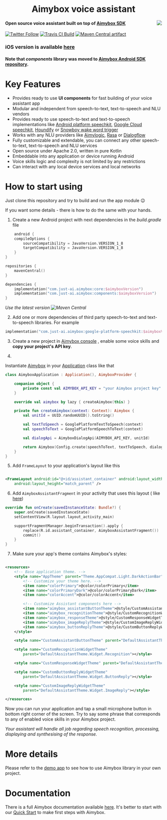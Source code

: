 <h1 align="center">Aimybox voice assistant</h1>
<a href="https://aimybox.com"><img src="https://i.imgur.com/qyCxMmO.gif" align="right"></a>

<h4>Open source voice assistant built on top
of <a href="https://github.com/just-ai/aimybox-android-sdk">Aimybox SDK</a></h4>

<p>
    <a href="https://twitter.com/intent/follow?screen_name=aimybox"><img alt="Twitter Follow" src="https://img.shields.io/twitter/follow/aimybox.svg?label=Follow%20on%20Twitter&style=popout"></a>
    <a href="https://travis-ci.com/just-ai/aimybox-android-assistant"><img alt="Travis CI Build" src="https://api.travis-ci.org/just-ai/aimybox-android-assistant.svg?branch=master"></a>
    <a href="https://search.maven.org/search?q=com.just-ai.aimybox"><img alt="Maven Central artifact" src="https://img.shields.io/maven-central/v/com.just-ai.aimybox/core?label=Download"></a>

### iOS version is available [here](https://github.com/just-ai/aimybox-ios-assistant)

#### Note that _components_ library was moved to [Aimybox Android SDK repository](https://github.com/just-ai/aimybox-android-sdk/tree/master/components).

# Key Features

* Provides ready to use **UI components** for fast building of your voice assistant app
* Modular and independent from speech-to-text, text-to-speech and NLU vendors
* Provides ready to use speech-to-text and text-to-speech implementations
  like [Android platform speechkit](https://github.com/just-ai/aimybox-android-sdk/tree/master/google-platform-speechkit),
  [Google Cloud speechkit](https://github.com/just-ai/aimybox-android-sdk/tree/master/google-cloud-speechkit),
  [Houndify](https://github.com/just-ai/aimybox-android-sdk/tree/master/houndify-speechkit)
  or [Snowboy wake word trigger](https://github.com/just-ai/aimybox-android-sdk/tree/master/snowboy-speechkit)
* Works with any NLU providers
  like [Aimylogic](https://help.aimybox.com/en/article/aimylogic-webhook-5quhb1/),
  [Rasa](https://github.com/just-ai/aimybox-android-sdk/tree/master/rasa-api)
  or [Dialogflow](https://help.aimybox.com/en/article/dialogflow-agent-cqdvjn/)
* Fully customizable and extendable, you can connect any other speech-to-text, text-to-speech and
  NLU services
* Open source under Apache 2.0, written in pure Kotlin
* Embeddable into any application or device running Android
* Voice skills logic and complexity is not limited by any restrictions
* Can interact with any local device services and local networks

# How to start using

Just clone this repository and try to build and run the app module 😉

If you want some details - there is how to do the same with your hands.

1. Create a new Android project with next dependencies in the _build.gradle_ file

```kotlin
    android {
    compileOptions {
        sourceCompatibility = JavaVersion.VERSION_1_8
        targetCompatibility = JavaVersion.VERSION_1_8
    }
}

repositories {
    mavenCentral()
}

dependencies {
    implementation("com.just-ai.aimybox:core:$aimyboxVersion")
    implementation("com.just-ai.aimybox:components:$aimyboxVersion")
}
```

_Use the latest version 
![Maven Central](https://img.shields.io/maven-central/v/com.just-ai.aimybox/core?color=000000&label=%20&style=flat-square)_

2. Add one or more dependencies of third party speech-to-text and text-to-speech libraries. For
   example

```kotlin
implementation("com.just-ai.aimybox:google-platform-speechkit:$aimyboxVersion")
```

3. Create a new project
   in [Aimybox console](https://help.aimybox.com/en/article/introduction-to-aimybox-web-console-n49kfr/)
   , enable some voice skills and **copy your project's API key**.

4.
Instantiate [Aimybox](https://github.com/just-ai/aimybox-android-sdk/blob/master/core/src/main/java/com/justai/aimybox/Aimybox.kt)
in
your [Application](https://github.com/just-ai/aimybox-android-assistant/blob/master/app/src/main/java/com/justai/aimybox/assistant/AimyboxApplication.kt)
class like that

```kotlin
class AimyboxApplication : Application(), AimyboxProvider {

    companion object {
        private const val AIMYBOX_API_KEY = "your Aimybox project key"
    }

    override val aimybox by lazy { createAimybox(this) }

    private fun createAimybox(context: Context): Aimybox {
        val unitId = UUID.randomUUID().toString()

        val textToSpeech = GooglePlatformTextToSpeech(context)
        val speechToText = GooglePlatformSpeechToText(context)

        val dialogApi = AimyboxDialogApi(AIMYBOX_API_KEY, unitId)

        return Aimybox(Config.create(speechToText, textToSpeech, dialogApi))
    }
}
```

5. Add `FrameLayout` to your application's layout like this

```xml

<FrameLayout android:id="@+id/assistant_container" android:layout_width="match_parent"
    android:layout_height="match_parent" />
```

6. Add `AimyboxAssistantFragment` in your activity that uses this layout (
   like [here](https://github.com/just-ai/aimybox-android-assistant/blob/master/app/src/main/java/com/justai/aimybox/assistant/MainActivity.kt))

```kotlin
override fun onCreate(savedInstanceState: Bundle?) {
    super.onCreate(savedInstanceState)
    setContentView(R.layout.layout_activity_main)

    supportFragmentManager.beginTransaction().apply {
        replace(R.id.assistant_container, AimyboxAssistantFragment())
        commit()
    }
}
```

7. Make sure your app's theme contains Aimybox's styles:

```xml

<resources>
    <!-- Base application theme. -->
    <style name="AppTheme" parent="Theme.AppCompat.Light.DarkActionBar">
        <!-- Customize your theme here. -->
        <item name="colorPrimary">@color/colorPrimary</item>
        <item name="colorPrimaryDark">@color/colorPrimaryDark</item>
        <item name="colorAccent">@color/colorAccent</item>

        <!-- Customize Assistant components here -->
        <item name="aimybox_assistantButtonTheme">@style/CustomAssistantButtonTheme</item>
        <item name="aimybox_recognitionTheme">@style/CustomRecognitionWidgetTheme</item>
        <item name="aimybox_responseTheme">@style/CustomResponseWidgetTheme</item>
        <item name="aimybox_imageReplyTheme">@style/CustomImageReplyWidgetTheme</item>
        <item name="aimybox_buttonReplyTheme">@style/CustomButtonReplyWidgetTheme</item>
    </style>

    <style name="CustomAssistantButtonTheme" parent="DefaultAssistantTheme.AssistantButton"></style>

    <style name="CustomRecognitionWidgetTheme"
        parent="DefaultAssistantTheme.Widget.Recognition"></style>

    <style name="CustomResponseWidgetTheme" parent="DefaultAssistantTheme.Widget.Response"></style>

    <style name="CustomButtonReplyWidgetTheme"
        parent="DefaultAssistantTheme.Widget.ButtonReply"></style>

    <style name="CustomImageReplyWidgetTheme"
        parent="DefaultAssistantTheme.Widget.ImageReply"></style>

</resources>
```

Now you can run your application and tap a small microphone button in bottom right corner of the
screen. Try to say some phrase that corresponds to any of enabled voice skills in your Aimybox
project.

_Your assistant will handle all job regarding speech recognition, processing, displaying and
synthesising of the response._

# More details

Please refer to the [demo app](https://github.com/just-ai/aimybox-android-assistant/tree/master/app)
to see how to use Aimybox library in your own project.

# Documentation

There is a full Aimybox documentation available [here](https://help.aimybox.com). It's better to
start with our [Quick Start](https://help.aimybox.com/en/article/quick-start-s9rswy/) to make first
steps with Aimybox.

